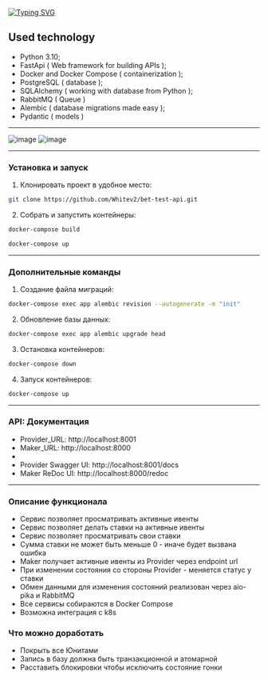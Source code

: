 

[![Typing SVG](https://readme-typing-svg.herokuapp.com?font=Fira+Code&size=40&pause=1000&color=373737&background=91C5F4&center=true&vCenter=true&multiline=true&width=1080&height=80&lines=The+Bet+API)](https://git.io/typing-svg)

## Used technology
- Python 3.10;
- FastApi ( Web framework for building APIs );
- Docker and Docker Compose ( containerization );
- PostgreSQL ( database );
- SQLAlchemy ( working with database from Python );
- RabbitMQ ( Queue )
- Alembic ( database migrations made easy );
- Pydantic ( models )

<hr/>

![image](templates/provider.png)
![image](templates/user.png)

<hr/>

### Установка и запуск

1. Клонировать проект в удобное место:

```sh
git clone https://github.com/Whitev2/bet-test-api.git
```

2. Собрать и запустить контейнеры:
```sh
docker-compose build
```
```sh
docker-compose up
```
<hr/>

### Дополнительные команды


1. Создание файла миграций:
```sh
docker-compose exec app alembic revision --autogenerate -m "init"
```

2. Обновление базы данных:
```sh
docker-compose exec app alembic upgrade head
```

3. Остановка контейнеров:
```sh
docker-compose down
```

4. Запуск контейнеров:
```sh
docker-compose up
```

<hr/>

### API: Документация

- Provider_URL: http://localhost:8001
- Maker_URL: http://localhost:8000
- 
- Provider Swagger UI: http://localhost:8001/docs
- Maker ReDoc UI: http://localhost:8000/redoc

<hr/>

### Описание функционала
- Сервис позволяет просматривать активные ивенты
- Сервис позволяет делать ставки на активные ивенты
- Сервис позволяет просматривать свои ставки
- Сумма ставки не может быть меньше 0 - иначе будет вызвана ошибка
- Maker получает активные ивенты из Provider через endpoint url
- При изменении состояния со стороны Provider - меняется статус у ставки
- Обмен данными для изменения состояний реализован через aio-pika и RabbitMQ
- Все сервисы собираются в Docker Compose
- Возможна интеграция с k8s

### Что можно доработать
- Покрыть все Юнитами
- Запись в базу должна быть транзакционной и атомарной
- Расставить блокировки чтобы исключить состояние гонки















